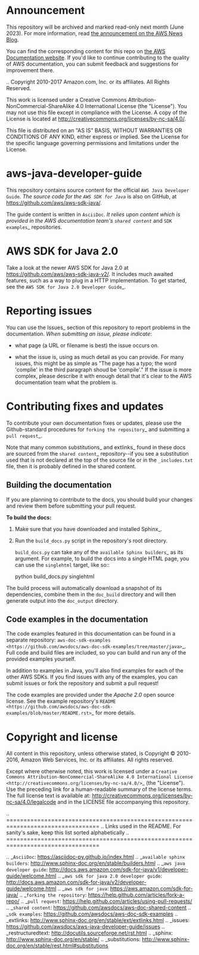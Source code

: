 # Announcement

This repository will be archived and marked read-only next month (June 2023). For more information, read [the announcement on the AWS News Blog](https://aws.amazon.com/blogs/aws/retiring-the-aws-documentation-on-github/).

You can find the corresponding content for this repo on [the AWS Documentation website](https://docs.aws.amazon.com/sdk-for-java/v1/developer-guide). If you'd like to continue contributing to the quality of AWS documentation, you can submit feedback and suggestions for improvement there.

.. Copyright 2010-2017 Amazon.com, Inc. or its affiliates. All Rights Reserved.

   This work is licensed under a Creative Commons Attribution-NonCommercial-ShareAlike 4.0
   International License (the "License"). You may not use this file except in compliance with the
   License. A copy of the License is located at http://creativecommons.org/licenses/by-nc-sa/4.0/.

   This file is distributed on an "AS IS" BASIS, WITHOUT WARRANTIES OR CONDITIONS OF ANY KIND,
   either express or implied. See the License for the specific language governing permissions and
   limitations under the License.

aws-java-developer-guide
========================

This repository contains source content for the official `AWS Java Developer Guide`_. The source
code for the `AWS SDK for Java`_ is also on GitHub, at https://github.com/aws/aws-sdk-java/.

The guide content is written in `AsciiDoc`_. It relies
upon content which is provided in the AWS documentation team's `shared content`_ and
`SDK examples`_ repositories.

AWS SDK for Java 2.0
====================
Take a look at the newer AWS SDK for Java 2.0 at https://github.com/aws/aws-sdk-java-v2/.
It includes much awaited features, such as a way to plug in a HTTP implementation. To get started,
see the `AWS SDK for Java 2.0 Developer Guide`_.

Reporting issues
================

You can use the Issues_ section of this repository to report problems in the documentation. *When
submitting an issue, please indicate*:

* what page (a URL or filename is best) the issue occurs on.

* what the issue is, using as much detail as you can provide. For many issues, this might be as
  simple as "The page has a typo; the word 'complie' in the third paragraph shoud be 'compile'." If
  the issue is more complex, please describe it with enough detail that it's clear to the AWS
  documentation team what the problem is.


Contributing fixes and updates
==============================

To contribute your own documentation fixes or updates, please use the Github-standard procedures for
`forking the repository`_ and submitting a `pull request`_.

Note that many common substitutions_ and extlinks_ found in these docs are sourced from the `shared
content`_ repository--if you see a substitution used that is not declared at the top of the source
file or in the ``_includes.txt`` file, then it is probably defined in the shared content.


Building the documentation
--------------------------

If you are planning to contribute to the docs, you should build your changes and review them before
submitting your pull request.

**To build the docs:**

1. Make sure that you have downloaded and installed Sphinx_.
2. Run the ``build_docs.py`` script in the repository's root directory.

   ``build_docs.py`` can take any of the `available Sphinx builders`_ as its argument. For example,
   to build the docs into a single HTML page, you can use the ``singlehtml`` target, like so::

     python build_docs.py singlehtml

The build process will automatically download a snapshot of its dependencies, combine them in the
``doc_build`` directory and will then generate output into the ``doc_output`` directory.


Code examples in the documentation
----------------------------------

The code examples featured in this documentation can be found in a separate repository:
`aws-doc-sdk-examples <https://github.com/awsdocs/aws-doc-sdk-examples/tree/master/java>`_. Full
code and build files are included, so you can build and run any of the provided examples yourself.

In addition to examples in Java, you'll also find examples for each of the other AWS SDKs. If you
find issues with any of the examples, you can submit issues or fork the repository and submit a pull
request!

The code examples are provided under the *Apache 2.0* open source license. See the example
repository's `README <https://github.com/awsdocs/aws-doc-sdk-examples/blob/master/README.rst>`_ for
more details.


Copyright and license
=====================

All content in this repository, unless otherwise stated, is Copyright © 2010-2016, Amazon Web
Services, Inc. or its affiliates. All rights reserved.

Except where otherwise noted, this work is licensed under a `Creative Commons
Attribution-NonCommercial-ShareAlike 4.0 International License
<http://creativecommons.org/licenses/by-nc-sa/4.0/>`_ (the "License"). Use the preceding link for a
human-readable summary of the license terms. The full license text is available at:
http://creativecommons.org/licenses/by-nc-sa/4.0/legalcode and in the LICENSE file accompanying this
repository.

.. =================================================================================
.. Links used in the README. For sanity's sake, keep this list sorted alphabetically
.. =================================================================================

.. _`AsciiDoc`: https://asciidoc-py.github.io/index.html
.. _`available sphinx builders`: http://www.sphinx-doc.org/en/stable/builders.html
.. _`aws java developer guide`: http://docs.aws.amazon.com/sdk-for-java/v1/developer-guide/welcome.html
.. _`aws sdk for java 2.0 developer guide`: http://docs.aws.amazon.com/sdk-for-java/v2/developer-guide/welcome.html
.. _`aws sdk for java`: https://aws.amazon.com/sdk-for-java/
.. _`forking the repository`: https://help.github.com/articles/fork-a-repo/
.. _`pull request`: https://help.github.com/articles/using-pull-requests/
.. _`shared content`: https://github.com/awsdocs/aws-doc-shared-content
.. _`sdk examples`: https://github.com/awsdocs/aws-doc-sdk-examples
.. _extlinks: http://www.sphinx-doc.org/en/stable/ext/extlinks.html
.. _issues: https://github.com/awsdocs/aws-java-developer-guide/issues
.. _restructuredtext: http://docutils.sourceforge.net/rst.html
.. _sphinx: http://www.sphinx-doc.org/en/stable/
.. _substitutions: http://www.sphinx-doc.org/en/stable/rest.html#substitutions
